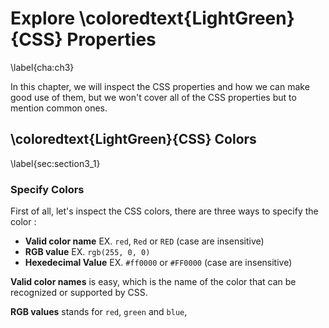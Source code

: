# Explore \coloredtext{LightGreen}{CSS} Properties
\label{cha:ch3}

In this chapter, we will inspect the CSS properties and how we can make good use of them, but we won't cover all of the CSS properties but to mention common ones.

## \coloredtext{LightGreen}{CSS} Colors
\label{sec:section3_1}

### Specify Colors

First of all, let's inspect the CSS colors, there are three ways to specify the color :

- **Valid color name** EX. `red`, `Red` or `RED` (case are insensitive)
- **RGB value** EX. `rgb(255, 0, 0)`
- **Hexedecimal Value** EX. `#ff0000` or `#FF0000` (case are insensitive)

**Valid color names** is easy, which is the name of the color that can be recognized or supported by CSS.

**RGB values** stands for `red`, `green` and `blue`,
